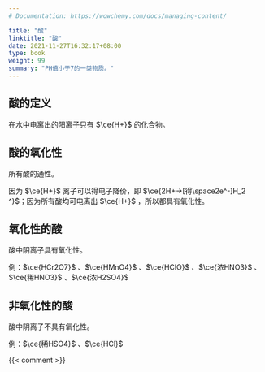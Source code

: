 ```yaml
---
# Documentation: https://wowchemy.com/docs/managing-content/

title: "酸"
linktitle: "酸"
date: 2021-11-27T16:32:17+08:00
type: book
weight: 99
summary: "PH值小于7的一类物质。"
---
```


## 酸的定义

在水中电离出的阳离子只有 $\ce{H+}$ 的化合物。

## 酸的氧化性

所有酸的通性。

因为 $\ce{H+}$ 离子可以得电子降价，即 $\ce{2H+->[得\space2e^-]H_2 ^}$；因为所有酸均可电离出 $\ce{H+}$ ，所以都具有氧化性。

## 氧化性的酸

酸中阴离子具有氧化性。

例：$\ce{HCr2O7}$ 、$\ce{HMnO4}$ 、$\ce{HClO}$ 、$\ce{浓HNO3}$ 、$\ce{稀HNO3}$ 、$\ce{浓H2SO4}$

## 非氧化性的酸

酸中阴离子不具有氧化性。

例：$\ce{稀HSO4}$ 、$\ce{HCl}$

{{< comment >}}
